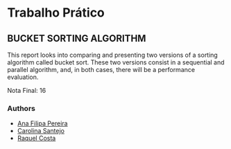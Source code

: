 # Trabalho Prático

## BUCKET SORTING ALGORITHM

This report looks into comparing and presenting two versions of a sorting algorithm called bucket sort. These two versions consist in a sequential and parallel algorithm, and, in both cases, there will be a performance evaluation.

Nota Final: 16

### Authors
* [Ana Filipa Pereira](https://github.com/FilipaPereira00)
* [Carolina Santejo](https://github.com/CarolinaSantejo)
* [Raquel Costa](https://github.com/chelesgaroth)
